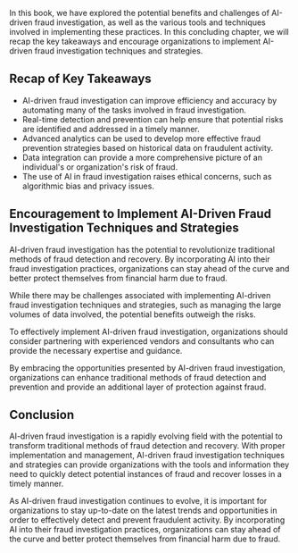 
In this book, we have explored the potential benefits and challenges of AI-driven fraud investigation, as well as the various tools and techniques involved in implementing these practices. In this concluding chapter, we will recap the key takeaways and encourage organizations to implement AI-driven fraud investigation techniques and strategies.

Recap of Key Takeaways
----------------------

* AI-driven fraud investigation can improve efficiency and accuracy by automating many of the tasks involved in fraud investigation.
* Real-time detection and prevention can help ensure that potential risks are identified and addressed in a timely manner.
* Advanced analytics can be used to develop more effective fraud prevention strategies based on historical data on fraudulent activity.
* Data integration can provide a more comprehensive picture of an individual's or organization's risk of fraud.
* The use of AI in fraud investigation raises ethical concerns, such as algorithmic bias and privacy issues.

Encouragement to Implement AI-Driven Fraud Investigation Techniques and Strategies
----------------------------------------------------------------------------------

AI-driven fraud investigation has the potential to revolutionize traditional methods of fraud detection and recovery. By incorporating AI into their fraud investigation practices, organizations can stay ahead of the curve and better protect themselves from financial harm due to fraud.

While there may be challenges associated with implementing AI-driven fraud investigation techniques and strategies, such as managing the large volumes of data involved, the potential benefits outweigh the risks.

To effectively implement AI-driven fraud investigation, organizations should consider partnering with experienced vendors and consultants who can provide the necessary expertise and guidance.

By embracing the opportunities presented by AI-driven fraud investigation, organizations can enhance traditional methods of fraud detection and prevention and provide an additional layer of protection against fraud.

Conclusion
----------

AI-driven fraud investigation is a rapidly evolving field with the potential to transform traditional methods of fraud detection and recovery. With proper implementation and management, AI-driven fraud investigation techniques and strategies can provide organizations with the tools and information they need to quickly detect potential instances of fraud and recover losses in a timely manner.

As AI-driven fraud investigation continues to evolve, it is important for organizations to stay up-to-date on the latest trends and opportunities in order to effectively detect and prevent fraudulent activity. By incorporating AI into their fraud investigation practices, organizations can stay ahead of the curve and better protect themselves from financial harm due to fraud.